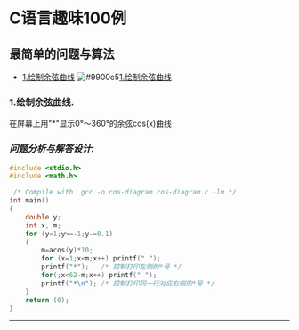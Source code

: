 # C语言趣味100例
## 最简单的问题与算法
* [1.绘制余弦曲线](#1)
![#9900c5](https://placehold.it/15/9900c5?text=+)[1.绘制余弦曲线](#1)

### 1.绘制余弦曲线.
在屏幕上用"\*"显示0°～360°的余弦cos(x)曲线
### *问题分析与解答设计:* 
```C
#include <stdio.h>
#include <math.h>

 /* Compile with  gcc -o cos-diagram cos-diagram.c -lm */
int main()
{
    double y;
    int x, m;
    for (y=1;y>=-1;y-=0.1)
    {
        m=acos(y)*10;
        for (x=1;x<m;x++) printf(" ");
        printf("*");   /* 控制打印左侧的*号 */
        for(;x<62-m;x++) printf(" ");
        printf("*\n"); /* 控制打印同一行对应右侧的*号 */
    }
    return (0);
}
```
---
